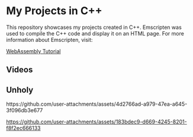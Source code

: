 <h1>My Projects in C++</h1>
This repository showcases my projects created in C++.
Emscripten was used to compile the C++ code and display it on an HTML page. For more information about Emscripten, visit:

<a href="https://www.youtube.com/watch?v=_8T9T6MQ1fU&list=PLysLvOneEETPM_YbEyZcJ35_3pSdrj33O">WebAssembly Tutorial</a>

<h2>Videos</h2>

 <h2>Unholy</h2>
https://github.com/user-attachments/assets/4d2766ad-a979-47ea-a645-3f096db3e677

    
    

https://github.com/user-attachments/assets/183bdec9-d669-4245-8201-f8f2ec666133



